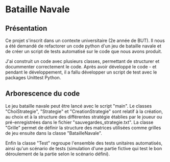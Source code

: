 # Bataille Navale

## Présentation

Ce projet s'inscrit dans un contexte universitaire (2e année de BUT). Il nous a été demandé de refactorer un code python d'un jeu de bataille navale et de créer un script de tests automatisé sur le code que nous avons produit.

J'ai construit un code avec plusieurs classes, permettant de structurer et docummenter correctement le code. Après avoir développé le code - et pendant le développement, il a fallu développer un script de test avec le packages Unittest Python.

## Arborescence du code

Le jeu bataille navale peut être lancé avec le script "main".
Le classes "ChoiStrategie", "Strategie" et "CreationStrategie" sont relatif à la création, au choix et à la structure des différentes stratégie établies par le joueur ou pré-enregistrées dans le fichier "sauvegardes_strategie.txt".
La classe "Grille" permet de définir la structure des matrices utilisées comme grilles de jeu ensuite dans la classe "BatailleNavale".

Enfin la classe "Test" regroupe l'ensemble des tests unitaires automatisés, ainsi qu'un scénario de tests (simulation d'une partie fictive qui test le bon déroulement de la partie selon le scénario défini).
